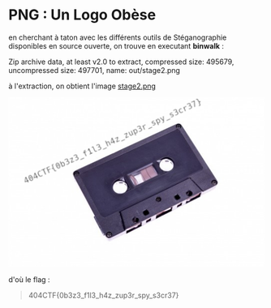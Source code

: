 # PNG : Un Logo Obèse

en cherchant à taton avec les différents outils de Stéganographie disponibles en source ouverte, on trouve en executant **binwalk** : 

Zip archive data, at least v2.0 to extract, compressed size: 495679, uncompressed size: 497701, name: out/stage2.png

à l'extraction, on obtient l'image [stage2.png](./stage2.png)

![FlagPicture](/St%C3%A9ganographie/PNG%20un%20Logo%20Ob%C3%A8se%20%5B1%3A4%5D/stage2.png)

d'où le flag :
>404CTF{0b3z3_f1l3_h4z_zup3r_spy_s3cr37}